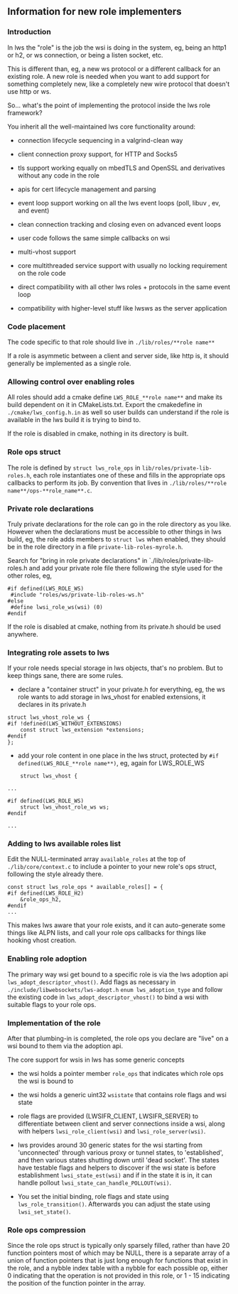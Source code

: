 ## Information for new role implementers

### Introduction

In lws the "role" is the job the wsi is doing in the system, eg,
being an http1 or h2, or ws connection, or being a listen socket, etc.

This is different than, eg, a new ws protocol or a different callback
for an existing role.  A new role is needed when you want to add support for
something completely new, like a completely new wire protocol that
doesn't use http or ws.

So... what's the point of implementing the protocol inside the lws role framework?

You inherit all the well-maintained lws core functionality around:

 - connection lifecycle sequencing in a valgrind-clean way

 - client connection proxy support, for HTTP and Socks5

 - tls support working equally on mbedTLS and OpenSSL and derivatives without any code in the role

 - apis for cert lifecycle management and parsing

 - event loop support working on all the lws event loops (poll, libuv , ev, and event)

 - clean connection tracking and closing even on advanced event loops

 - user code follows the same simple callbacks on wsi

 - multi-vhost support

 - core multithreaded service support with usually no locking requirement on the role code

 - direct compatibility with all other lws roles + protocols in the same event loop

 - compatibility with higher-level stuff like lwsws as the server application

### Code placement

The code specific to that role should live in `./lib/roles/**role name**`

If a role is asymmetic between a client and server side, like http is, it
should generally be implemented as a single role.

### Allowing control over enabling roles

All roles should add a cmake define `LWS_ROLE_**role name**` and make its build
dependent on it in CMakeLists.txt.  Export the cmakedefine in `./cmake/lws_config.h.in`
as well so user builds can understand if the role is available in the lws build it is
trying to bind to.

If the role is disabled in cmake, nothing in its directory is built.

### Role ops struct

The role is defined by `struct lws_role_ops` in `lib/roles/private-lib-roles.h`,
each role instantiates one of these and fills in the appropriate ops
callbacks to perform its job.  By convention that lives in
`./lib/roles/**role name**/ops-**role_name**.c`.

### Private role declarations

Truly private declarations for the role can go in the role directory as you like.
However when the declarations must be accessible to other things in lws build, eg,
the role adds members to `struct lws` when enabled, they should be in the role
directory in a file `private-lib-roles-myrole.h`.

Search for "bring in role private declarations" in `./lib/roles/private-lib-roles.h
and add your private role file there following the style used for the other roles,
eg,

```
#if defined(LWS_ROLE_WS)
 #include "roles/ws/private-lib-roles-ws.h"
#else
 #define lwsi_role_ws(wsi) (0)
#endif
```

If the role is disabled at cmake, nothing from its private.h should be used anywhere.

### Integrating role assets to lws

If your role needs special storage in lws objects, that's no problem.  But to keep
things sane, there are some rules.

 - declare a "container struct" in your private.h for everything, eg, the ws role wants
   to add storage in lws_vhost for enabled extensions, it declares in its private.h

```
struct lws_vhost_role_ws {
#if !defined(LWS_WITHOUT_EXTENSIONS)
	const struct lws_extension *extensions;
#endif
};
```

 - add your role content in one place in the lws struct, protected by `#if defined(LWS_ROLE_**role name**)`,
   eg, again for LWS_ROLE_WS

```
	struct lws_vhost {

...

#if defined(LWS_ROLE_WS)
	struct lws_vhost_role_ws ws;
#endif

...
```

### Adding to lws available roles list

Edit the NULL-terminated array `available_roles` at the top of `./lib/core/context.c` to include
a pointer to your new role's ops struct, following the style already there.

```
const struct lws_role_ops * available_roles[] = {
#if defined(LWS_ROLE_H2)
	&role_ops_h2,
#endif
...
```

This makes lws aware that your role exists, and it can auto-generate some things like
ALPN lists, and call your role ops callbacks for things like hooking vhost creation.

### Enabling role adoption

The primary way wsi get bound to a specific role is via the lws adoption api
`lws_adopt_descriptor_vhost()`.  Add flags as necessary in `./include/libwebsockets/lws-adopt.h`
`enum lws_adoption_type` and follow the existing code in `lws_adopt_descriptor_vhost()`
to bind a wsi with suitable flags to your role ops.

### Implementation of the role

After that plumbing-in is completed, the role ops you declare are "live" on a wsi
bound to them via the adoption api.

The core support for wsis in lws has some generic concepts

 - the wsi holds a pointer member `role_ops` that indicates which role ops the
   wsi is bound to

 - the wsi holds a generic uint32 `wsistate` that contains role flags and wsi state

 - role flags are provided (LWSIFR_CLIENT, LWSIFR_SERVER) to differentiate between
   client and server connections inside a wsi, along with helpers `lwsi_role_client(wsi)`
   and `lwsi_role_server(wsi)`.

 - lws provides around 30 generic states for the wsi starting from 'unconnected' through
   various proxy or tunnel states, to 'established', and then various states shutting
   down until 'dead socket'.  The states have testable flags and helpers to discover if
   the wsi state is before establishment `lwsi_state_est(wsi)` and if in the state it is
   in, it can handle pollout `lwsi_state_can_handle_POLLOUT(wsi)`.

 - You set the initial binding, role flags and state using `lws_role_transition()`.  Afterwards
   you can adjust the state using `lwsi_set_state()`.

### Role ops compression

Since the role ops struct is typically only sparsely filled, rather than have 20 function
pointers most of which may be NULL, there is a separate array of a union of function
pointers that is just long enough for functions that exist in the role, and a nybble index
table with a nybble for each possible op, either 0 indicating that the operation is not
provided in this role, or 1 - 15 indicating the position of the function pointer in the
array.

